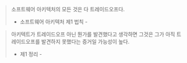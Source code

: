> 소프트웨어 아키텍처의 모든 것은 다 트레이드오프다.
>  - 소프트웨어 아키텍처 제1 법칙 -

> 아키텍트가 트레이드오프 아닌 뭔가를 발견했다고 생각하면 그것은 그가 아직 트레이드오프를 발견하지 못했다는 증거일 가능성이 높다.
>  - 제1 정리 -

